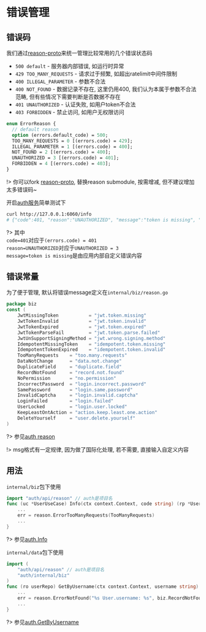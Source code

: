 # 错误管理

## 错误码

我们通过[reason-proto]来统一管理比较常用的几个错误状态码

- `500 default` - 服务器内部错误, 如运行时异常
- `429 TOO_MANY_REQUESTS` - 请求过于频繁, 如超出ratelimit中间件限制
- `400 ILLEGAL_PARAMETER` - 参数不合法
- `400 NOT_FOUND` - 数据记录不存在, 这里仍用400, 我们认为本属于参数不合法范畴, 但有些情况下需要判断是否数据不存在
- `401 UNAUTHORIZED` - 认证失败, 如用户token不合法
- `403 FORBIDDEN` - 禁止访问, 如用户无权限访问

```protobuf
enum ErrorReason {
  // default reason
  option (errors.default_code) = 500;
  TOO_MANY_REQUESTS = 0 [(errors.code) = 429];
  ILLEGAL_PARAMETER = 1 [(errors.code) = 400];
  NOT_FOUND = 2 [(errors.code) = 400];
  UNAUTHORIZED = 3 [(errors.code) = 401];
  FORBIDDEN = 4 [(errors.code) = 403];
}
```

!> 你可以fork [reason-proto], 替换reason submodule, 按需增减, 但不建议增加太多错误码~

开启[auth服务](/started/0.init?id=auth%e6%9c%8d%e5%8a%a1)简单测试下

```bash
curl http://127.0.0.1:6060/info
# {"code":401, "reason":"UNAUTHORIZED", "message":"token is missing", "metadata":{}}
```

?> 其中  
`code=401`对应于`(errors.code) = 401`  
`reason=UNAUTHORIZED`对应于`UNAUTHORIZED = 3`  
`message=token is missing`是由应用内部自定义错误内容

## 错误常量

为了便于管理, 默认将错误message定义在`internal/biz/reason.go`

```go
package biz
const (
	JwtMissingToken           = "jwt.token.missing"
	JwtTokenInvalid           = "jwt.token.invalid"
	JwtTokenExpired           = "jwt.token.expired"
	JwtTokenParseFail         = "jwt.token.parse.failed"
	JwtUnSupportSigningMethod = "jwt.wrong.signing.method"
	IdempotentMissingToken    = "idempotent.token.missing"
	IdempotentTokenExpired    = "idempotent.token.invalid"
	TooManyRequests    = "too.many.requests"
	DataNotChange      = "data.not.change"
	DuplicateField     = "duplicate.field"
	RecordNotFound     = "record.not.found"
	NoPermission       = "no.permission"
	IncorrectPassword  = "login.incorrect.password"
	SamePassword       = "login.same.password"
	InvalidCaptcha     = "login.invalid.captcha"
	LoginFailed        = "login.failed"
	UserLocked         = "login.user.locked"
	KeepLeastOntAction = "action.keep.least.one.action"
	DeleteYourself     = "user.delete.yourself"
)
```

?> 参见[auth reason](https://github.com/go-cinch/auth/blob/v1.0.3/internal/biz/reason.go)

!> msg格式有一定规律, 因为做了国际化处理, 若不需要, 直接输入自定义内容

## 用法

`internal/biz`包下使用

```go
import "auth/api/reason" // auth是项目名
func (uc *UserUseCase) Info(ctx context.Context, code string) (rp *UserInfo, err error) {
	...
    err = reason.ErrorTooManyRequests(TooManyRequests)
	...
}
```

?> 参见[auth.Info](https://github.com/go-cinch/auth/blob/v1.0.3/internal/biz/user.go#L260)

`internal/data`包下使用

```go
import (
	"auth/api/reason" // auth是项目名
    "auth/internal/biz"
)
func (ro userRepo) GetByUsername(ctx context.Context, username string) (item *biz.User, err error) {
    ...
    err = reason.ErrorNotFound("%s User.username: %s", biz.RecordNotFound, username)
    ...
}
```

?> 参见[auth.GetByUsername](https://github.com/go-cinch/auth/blob/v1.0.3/internal/data/user.go#L44)

[reason-proto]: https://github.com/go-cinch/reason-proto
